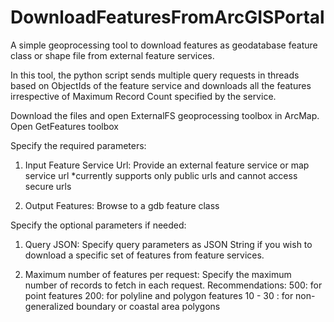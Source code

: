 # DownloadFeaturesFromArcGISPortal

A simple geoprocessing tool to download features as geodatabase feature class or shape file from external feature services.

In this tool, the python script sends multiple query requests in threads based on ObjectIds of the feature service and downloads all the features irrespective of Maximum Record Count specified by the service.

Download the files and open ExternalFS geoprocessing toolbox in ArcMap.
Open GetFeatures toolbox

Specify the required parameters:

1. Input Feature Service Url: Provide an external feature service or map service url
*currently supports only public urls and cannot access secure urls

2. Output Features: Browse to a gdb feature class 

Specify the optional parameters if needed:

1. Query JSON: Specify query parameters as JSON String if you wish to download a specific set of features from feature services.

2. Maximum number of features per request:  Specify the maximum number of records to fetch in each request. 
Recommendations:
500: for point features
200: for polyline and polygon features
10 - 30 : for non-generalized boundary or coastal area polygons

